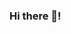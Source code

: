 ### Hi there 👋!

<!--Welcome to my repository, check my portfolio [Clicking here](https://niltonmadede.com)-->
